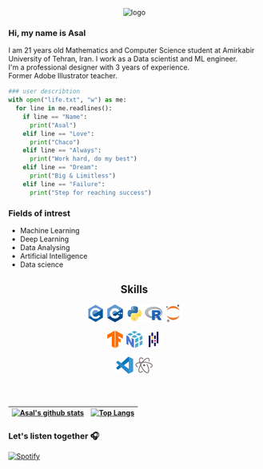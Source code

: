 <p align="center">
  <img src="main.gif" alt="logo" width="450" />
</p>

### Hi, my name is Asal

I am 21 years old Mathematics and Computer Science student at Amirkabir University of Tehran, Iran.
I work as a Data scientist and ML engineer.<br />
I'm a professional designer with 3 years of experience.<br />
Former Adobe Illustrator teacher.<br />

```python
### user describtion
with open("life.txt", "w") as me:
  for line in me.readlines():
    if line == "Name":
      print("Asal")
    elif line == "Love":
      print("Chaco")
    elif line == "Always":
      print("Work hard, do my best")
    elif line == "Dream":
      print("Big & Limitless")
    elif line == "Failure":
      print("Step for reaching success")
```

### Fields of intrest
- Machine Learning
- Deep Learning
- Data Analysing
- Artificial Intelligence
- Data science

<h2 align="center">
Skills
</h2>

<p align="center">

<img src="https://github.com/devicons/devicon/blob/master/icons/c/c-original.svg" width="35" alt="c" />
<img src="https://github.com/devicons/devicon/blob/master/icons/cplusplus/cplusplus-original.svg" width="35" alt="cpp" />
<img src="https://github.com/devicons/devicon/blob/master/icons/python/python-original.svg" width="35" alt="python" />
<img src="https://github.com/devicons/devicon/blob/master/icons/r/r-original.svg" width="35" alt="r" />
<img src="https://github.com/devicons/devicon/blob/master/icons/jupyter/jupyter-original.svg" width="35" alt="juptyer" />

</p>

<p align="center">

<img src="https://github.com/devicons/devicon/blob/master/icons/tensorflow/tensorflow-original.svg" width="35" alt="tensorflow" />
<img src="https://github.com/devicons/devicon/blob/master/icons/numpy/numpy-original.svg" width="35" alt="numpy" />
<img src="https://github.com/devicons/devicon/blob/master/icons/pandas/pandas-original.svg" width="35" alt="pandas" />

</p>

<p align="center">

<img src="https://github.com/devicons/devicon/blob/master/icons/vscode/vscode-original.svg" width="35" alt="vscode" />
<img src="https://github.com/devicons/devicon/blob/master/icons/atom/atom-original.svg" width="35" alt="atom" />

</p>

<br />
<br />

| [![Asal's github stats](https://github-readme-stats.vercel.app/api?username=asaldelkhosh&theme=synthwave&include_all_commits=true&count_private=true&show_icons=true&line_height=20)](https://github.com/anuraghazra/github-readme-stats) | [![Top Langs](https://github-readme-stats.vercel.app/api/top-langs/?username=asaldelkhosh&layout=compact&theme=synthwave)](https://github.com/anuraghazra/github-readme-stats) |
|:----:|:-------:|


### Let's listen together 🎧

[![Spotify](https://github-readme-remake.vercel.app/api/spotify)](https://open.spotify.com/user/mr5jgbqp3jw221j271iz2nix9)
